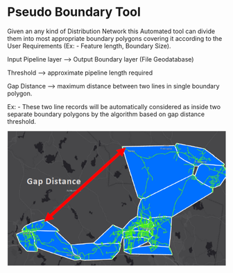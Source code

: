 # Pseudo Boundary Tool

Given an any kind of Distribution Network this Automated tool can divide them into most appropriate boundary polygons covering it according to the User Requirements (Ex: - Feature length, Boundary Size).

<nmark>Input Pipeline layer</mark> --> Output Boundary layer (File Geodatabase) 

Threshold --> approximate pipeline length required

Gap Distance --> maximum distance between two lines in single boundary polygon.


Ex: - These two line records will be automatically considered as inside two separate boundary polygons by the algorithm based on gap distance threshold.

![Alt text](https://github.com/kisalchandula/Python-Geoprocessing-Tool/blob/main/Capture.PNG)
